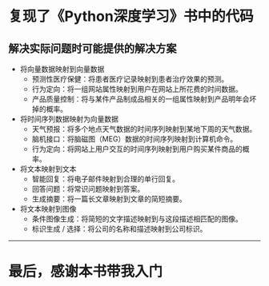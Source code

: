 # 复现了《Python深度学习》书中的代码
## 解决实际问题时可能提供的解决方案
- 将向量数据映射到向量数据 
  - 预测性医疗保健：将患者医疗记录映射到患者治疗效果的预测。
  - 行为定向：将一组网站属性映射到用户在网站上所花费的时间数据。
  - 产品质量控制：将与某件产品制成品相关的一组属性映射到产品明年会坏掉的概率。
- 将时间序列数据映射为向量数据
  - 天气预报：将多个地点天气数据的时间序列映射到某地下周的天气数据。
  - 脑机接口：将脑磁图（MEG）数据的时间序列映射到计算机命令。
  - 行为定向：将网站上用户交互的时间序列映射到用户购买某件商品的概率。
- 将文本映射到文本
  - 智能回复：将电子邮件映射到合理的单行回复。
  - 回答问题：将常识问题映射到答案。
  - 生成摘要：将一篇长文章映射到文章的简短摘要。
- 将文本映射到图像
  - 条件图像生成：将简短的文字描述映射到与这段描述相匹配的图像。
  - 标识生成 / 选择：将公司的名称和描述映射到公司标识。
---
# 最后，感谢本书带我入门